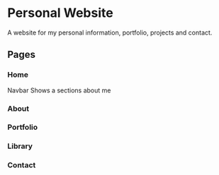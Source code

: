 # Personal Website

A website for my personal information, portfolio, projects and contact.

## Pages

### Home
Navbar
Shows a sections about me

### About

### Portfolio

### Library

### Contact
